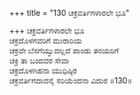 +++
title = "130 ಚಕ್ರವರ್ತಿಗಳಾರಲೇ ಭೂ"

+++
ಚಕ್ರವರ್ತಿಗಳಾರಲೇ ಭೂ   
ಚಕ್ರದೊಳಗವರಿಗೆ ಮುರಾರಿಯ   
ಚಕ್ರವೇ ಬೆಸಗೆಯ್ವುದಲ್ಲದೆ ಪಾಂಡು ತನಯರಿಗೆ   
ಚಕ್ರಿ ತಾ ಬಂದವರ ಸೇವಾ   
ಚಕ್ರದೊಳಗಿಹನಾ ಯುಧಿಷ್ಠಿರ   
ಚಕ್ರವರ್ತಿಗದಾವನೈ ಸರಿಯೆಂದನಾ ವಿದುರ   ॥130॥